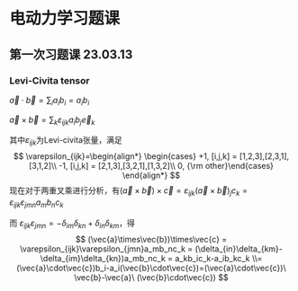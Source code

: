 # 电动力学习题课

## 第一次习题课 23.03.13

### Levi-Civita tensor

$\vec{a}\cdot\vec{b}=\sum_i a_i b_i = a_ib_i$

$\vec{a}\times\vec{b} = \sum_k\varepsilon_{ijk}a_ib_j\vec{e}_k$

其中$\varepsilon_{ijk}$为Levi-civita张量，满足
$$
\varepsilon_{ijk}=\begin{align*} \begin{cases}
+1, [i,j,k] = [1,2,3],[2,3,1],[3,1,2]\\
-1, [i,j,k] = [2,1,3],[3,2,1],[1,3,2]\\
0, {\rm other}\end{cases}
\end{align*}
$$
现在对于两重叉乘进行分析，有$(\vec{a}\times\vec{b})\times\vec{c} = \varepsilon_{ijk}(\vec{a}\times\vec{b})_jc_k = \varepsilon_{ijk}\varepsilon_{jmn}a_mb_nc_k$

而 $\varepsilon_{ijk}\varepsilon_{jmn}=-\delta_{im}\delta_{kn}+\delta_{in}\delta_{km}$，得
$$
(\vec{a}\times\vec{b})\times\vec{c} = \varepsilon_{ijk}\varepsilon_{jmn}a_mb_nc_k = (\delta_{in}\delta_{km}-\delta_{im}\delta_{kn})a_mb_nc_k = a_kb_ic_k-a_ib_kc_k \\= (\vec{a}\cdot\vec{c})b_i-a_i(\vec{b}\cdot\vec{c})=(\vec{a}\cdot\vec{c})\ \vec{b}-\vec{a}\ (\vec{b}\cdot\vec{c})
$$